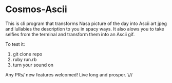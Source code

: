 # Cosmos-Ascii
This is cli program that transforms Nasa picture of the day into Ascii art jpeg and lullabies the 
description to you in spacy ways.
It also alows you to take selfies from the terminal and transform them into an Ascii gif. 

To test it: 

1. git clone repo
2. ruby run.rb
3. turn your sound on 

Any PRs/ new features welcomed! 
Live long and prosper. \\//
